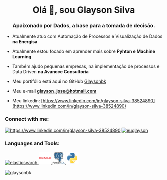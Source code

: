 <h1 align="center">Olá 👋, sou Glayson Silva</h1>
<h3 align="center">Apaixonado por Dados, a base para a tomada de decisão.</h3>

- Atualmente atuo com Automação de Processos e Visualização de Dados **na Energisa**

- Atualmente estou focado em aprender mais sobre **Pyhton e Machine Learning**

- Também ajudo pequenas empresas, na implementação de processos e Data Driven **na Avancce Consultoria**

- Meu portifólio está aqui no GitHub [Glaysonbk](Glaysonbk)

- Meu e-mail **glayson_jose@hotmail.com**

- Meu linkedin: [https://www.linkedin.com/in/glayson-silva-38524890](https://www.linkedin.com/in/glayson-silva-38524890)

<h3 align="left">Connect with me:</h3>
<p align="left">
<a href="https://linkedin.com/in/https://www.linkedin.com/in/glayson-silva-38524890" target="blank"><img align="center" src="https://raw.githubusercontent.com/rahuldkjain/github-profile-readme-generator/master/src/images/icons/Social/linked-in-alt.svg" alt="https://www.linkedin.com/in/glayson-silva-38524890" height="30" width="40" /></a>
<a href="https://instagram.com/euglayson" target="blank"><img align="center" src="https://raw.githubusercontent.com/rahuldkjain/github-profile-readme-generator/master/src/images/icons/Social/instagram.svg" alt="euglayson" height="30" width="40" /></a>
</p>

<h3 align="left">Languages and Tools:</h3>
<p align="left"> <a href="https://www.elastic.co" target="_blank" rel="noreferrer"> <img src="https://www.vectorlogo.zone/logos/elastic/elastic-icon.svg" alt="elasticsearch" width="40" height="40"/> </a> <a href="https://www.oracle.com/" target="_blank" rel="noreferrer"> <img src="https://raw.githubusercontent.com/devicons/devicon/master/icons/oracle/oracle-original.svg" alt="oracle" width="40" height="40"/> </a> <a href="https://www.postgresql.org" target="_blank" rel="noreferrer"> <img src="https://raw.githubusercontent.com/devicons/devicon/master/icons/postgresql/postgresql-original-wordmark.svg" alt="postgresql" width="40" height="40"/> </a> <a href="https://www.python.org" target="_blank" rel="noreferrer"> <img src="https://raw.githubusercontent.com/devicons/devicon/master/icons/python/python-original.svg" alt="python" width="40" height="40"/> </a> </p>

<p><img align="center" src="https://github-readme-stats.vercel.app/api/top-langs?username=glaysonbk&show_icons=true&locale=en&layout=compact" alt="glaysonbk" /></p>
